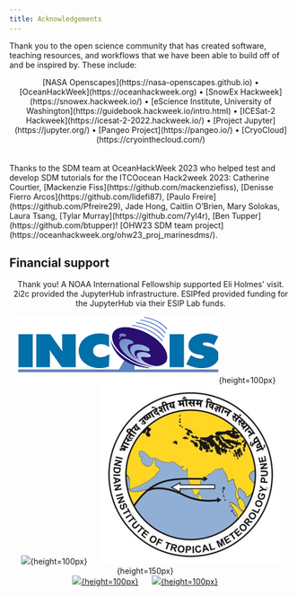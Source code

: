 ```yaml
---
title: Acknowledgements
---
```


Thank you to the open science community that has created software, teaching resources, and workflows that we have been able to build off of and be inspired by. These include: 

<center>
[NASA Openscapes](https://nasa-openscapes.github.io) &bullet; 
[OceanHackWeek](https://oceanhackweek.org) &bullet; 
[SnowEx Hackweek](https://snowex.hackweek.io/) &bullet; 
[eScience Institute, University of Washington](https://guidebook.hackweek.io/intro.html) &bullet; 
[ICESat-2 Hackweek](https://icesat-2-2022.hackweek.io/) &bullet;
[Project Jupyter](https://jupyter.org/) &bullet; 
[Pangeo Project](https://pangeo.io/) &bullet; 
[CryoCloud](https://cryointhecloud.com/)
</center>
<br/><br/>
Thanks to the SDM team at OceanHackWeek 2023 who helped test and develop SDM tutorials for the ITCOocean Hack2week 2023: Catherine Courtier, [Mackenzie Fiss](https://github.com/mackenziefiss), [Denisse Fierro Arcos](https://github.com/lidefi87), [Paulo Freire](https://github.com/Pfreire29), Jade Hong, Caitlin O’Brien, Mary Solokas, Laura Tsang, [Tylar Murray](https://github.com/7yl4r), [Ben Tupper](https://github.com/btupper)! [OHW23 SDM team project](https://oceanhackweek.org/ohw23_proj_marinesdms/).

## Financial support

<center>
Thank you! A NOAA International Fellowship supported Eli Holmes' visit. 2i2c provided the JupyterHub infrastructure. ESIPfed provided funding for the JupyterHub via their ESIP Lab funds.

![](images/incois.png){height=100px}<img width="20px">
![](https://www.fisheries.noaa.gov/themes/custom/noaa_components/images/NOAA_FISHERIES_logoH.png){height=100px}<img width="20px">
![](images/iitm.jpeg){height=150px}<img width="20px">
<br/>
[![](https://2i2c.org/media/logo.svg){height=100px}](https://2i2c.org)<img width="20px">
[![](https://www.esipfed.org/wp-content/uploads/2019/09/esip-logo-uptodate.transparent-background.png){height=100px}](https://www.esipfed.org)<img width="20px">
</center>